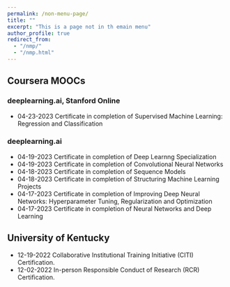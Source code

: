 ```yaml
---
permalink: /non-menu-page/
title: ""
excerpt: "This is a page not in th emain menu"
author_profile: true
redirect_from: 
  - "/nmp/"
  - "/nmp.html"
---
```

## Coursera MOOCs

### deeplearning.ai, Stanford Online
  * 04-23-2023 Certificate in completion of Supervised Machine Learning: Regression and Classification

### deeplearning.ai 
 
  * 04-19-2023 Certificate in completion of Deep Learnng Specialization
  * 04-19-2023 Certificate in completion of Convolutional Neural Networks
  * 04-18-2023 Certificate in completion of Sequence Models
  * 04-18-2023 Certificate in completion of Structuring Machine Learning Projects
  * 04-17-2023 Certificate in completion of Improving Deep Neural Networks: Hyperparameter Tuning, Regularization and Optimization
  * 04-17-2023 Certificate in completion of Neural Networks and Deep Learning 

## University of Kentucky
  * 12-19-2022 Collaborative Institutional Training Initiative (CITI) Certification.
  * 12-02-2022 In-person Responsible Conduct of Research (RCR) Certification.
